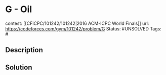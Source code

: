 # G - Oil

contest: [[CFICPC/101242/101242|2016 ACM-ICPC World Finals]]
url: https://codeforces.com/gym/101242/problem/G
Status: #UNSOLVED
Tags: #

## Description

## Solution

